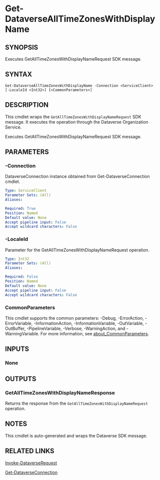 # Get-DataverseAllTimeZonesWithDisplayName

## SYNOPSIS
Executes GetAllTimeZonesWithDisplayNameRequest SDK message.

## SYNTAX

```
Get-DataverseAllTimeZonesWithDisplayName -Connection <ServiceClient> [-LocaleId <Int32>] [<CommonParameters>]
```

## DESCRIPTION

This cmdlet wraps the `GetAllTimeZonesWithDisplayNameRequest` SDK message. It executes the operation through the Dataverse Organization Service.

Executes GetAllTimeZonesWithDisplayNameRequest SDK message.

## PARAMETERS

### -Connection
DataverseConnection instance obtained from Get-DataverseConnection cmdlet.

```yaml
Type: ServiceClient
Parameter Sets: (All)
Aliases:

Required: True
Position: Named
Default value: None
Accept pipeline input: False
Accept wildcard characters: False
```
### -LocaleId
Parameter for the GetAllTimeZonesWithDisplayNameRequest operation.

```yaml
Type: Int32
Parameter Sets: (All)
Aliases:

Required: False
Position: Named
Default value: None
Accept pipeline input: False
Accept wildcard characters: False
```
### CommonParameters
This cmdlet supports the common parameters: -Debug, -ErrorAction, -ErrorVariable, -InformationAction, -InformationVariable, -OutVariable, -OutBuffer, -PipelineVariable, -Verbose, -WarningAction, and -WarningVariable. For more information, see [about_CommonParameters](http://go.microsoft.com/fwlink/?LinkID=113216).

## INPUTS

### None

## OUTPUTS

### GetAllTimeZonesWithDisplayNameResponse

Returns the response from the `GetAllTimeZonesWithDisplayNameRequest` operation.

## NOTES

This cmdlet is auto-generated and wraps the Dataverse SDK message.

## RELATED LINKS

[Invoke-DataverseRequest](Invoke-DataverseRequest.md)

[Get-DataverseConnection](Get-DataverseConnection.md)
